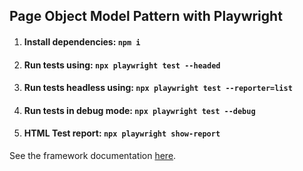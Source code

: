 ## Page Object Model Pattern with Playwright

1. #### Install dependencies: `npm i`
2. #### Run tests using: `npx playwright test --headed`
3. #### Run tests headless using: `npx playwright test --reporter=list`
4. #### Run tests in debug mode: `npx playwright test --debug`
5. #### HTML Test report: `npx playwright show-report`

See the framework documentation [here](https://docs.google.com/document/d/11OuCkP_n4oPGAR_mjwp-4UPVn0nBKnUn4ymrFGFh11E/edit?usp=sharing).
